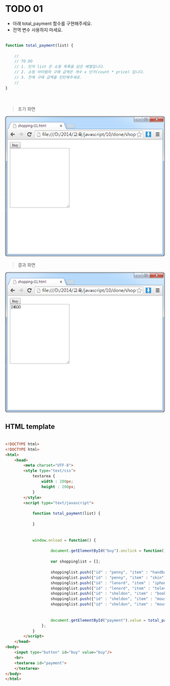 ﻿TODO 01
========

* 아래 total_payment 함수를 구현해주세요.
* 전역 변수 사용하지 마세요.

```javascript

function total_payment(list) {

	//
	// TO DO 
	// 1. 인자 list 은 쇼핑 목록을 담은 배열입니다.
	// 2. 쇼핑 아이템의 구매 금액은 개수 x 단가(count * price) 입니다.
	// 3. 전체 구매 금액을 린턴해주세요.
	// 
}
		
		
```

> 초기 화면

![TODO01](https://raw.githubusercontent.com/lightsh/jsstudy/master/10/todo/images/todo_01.png)


>  결과 화면

![TODO01](https://raw.githubusercontent.com/lightsh/jsstudy/master/10/todo/images/todo_01_result.png)

## HTML template

```html

<!DOCTYPE html> 
<!DOCTYPE html> 
<html>
	<head>
		<meta charset="UTF-8">
		<style type="text/css">
			textarea {
				width : 200px;
				height : 200px;
			}
		</style>
		<script type="text/javascript">
		
			function total_payment(list) {

			}
		
			
			window.onload = function() {
			
					document.getElementById("buy").onclick = function() {
					
					var shoppinglist = [];
					
					shoppinglist.push({"id" : "penny", "item" : "handbag", "count" : 1, "price" : 1000});
					shoppinglist.push({"id" : "penny", "item" : "skin", "count" : 2, "price" : 300});
					shoppinglist.push({"id" : "lenord", "item" : "iphone", "count" : 1, "price" : 6000});
					shoppinglist.push({"id" : "lenord", "item" : "television", "count" : 1, "price" : 6000});
					shoppinglist.push({"id" : "sheldon", "item" : "book", "count" : 10, "price" : 100});
					shoppinglist.push({"id" : "sheldon", "item" : "mouse", "count" : 1, "price" : 5000});
					shoppinglist.push({"id" : "sheldon", "item" : "mouse", "count" : 1, "price" : 5000});
					
										
					document.getElementById("payment").value = total_payment(shoppinglist);
				};
			}			
		</script>
	</head>
<body>               
	<input type="button" id="buy" value="buy"/>
    <br>	
    <textarea id="payment">
	</textarea>
</body>
</html>

```
